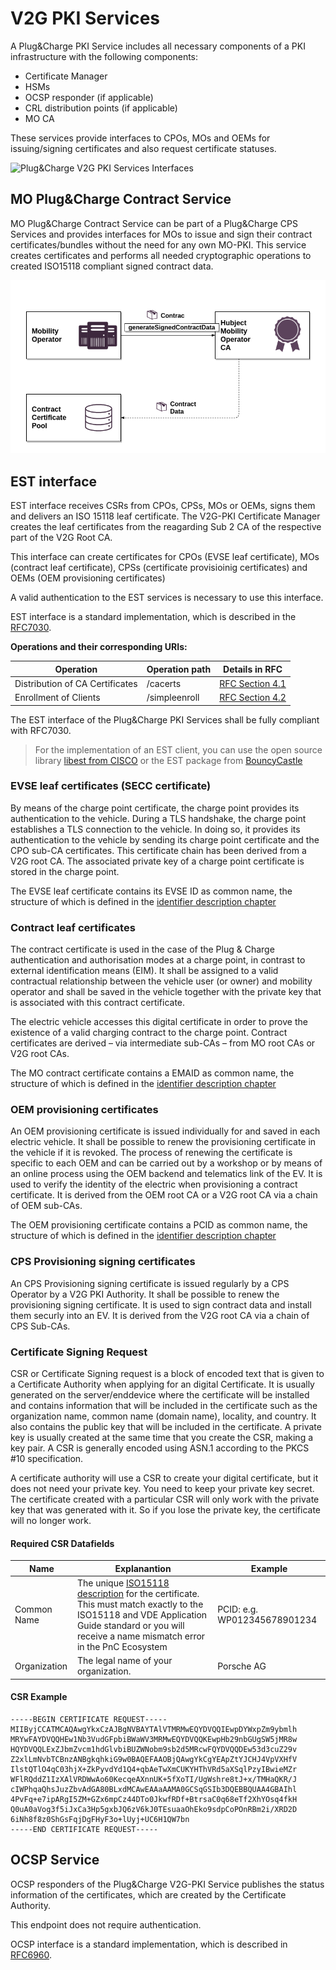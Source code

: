 # V2G PKI Services

A Plug&Charge PKI Service includes all necessary components of a PKI infrastructure with the following components:

 * Certificate Manager
 * HSMs
 * OCSP responder (if applicable)
 * CRL distribution points (if applicable)
 * MO CA

These services provide interfaces to CPOs, MOs and OEMs for issuing/signing certificates and also request certificate statuses.

![Plug&Charge V2G PKI Services Interfaces](../../assets/images/process_PKI_services.png)


## MO Plug&Charge Contract Service

MO Plug&Charge Contract Service can be part of a Plug&Charge CPS Services and provides interfaces for MOs to issue and sign their contract certificates/bundles without the need for any own MO-PKI. This service creates certificates and performs all needed cryptographic operations to created ISO15118 compliant signed contract data.

![Mobility Operator CA Interfaces](../../assets/images/interfaces_mo-ca.png)


## EST interface

EST interface receives CSRs from CPOs, CPSs, MOs or OEMs, signs them and delivers an ISO 15118 leaf certificate. The V2G-PKI Certificate Manager creates the leaf certificates from the reagarding Sub 2 CA of the respective part of the V2G Root CA.

This interface can create certificates for CPOs (EVSE leaf certificate), MOs (contract leaf certificate), CPSs (certificate provisioinig certificates) and OEMs (OEM provisioning certificates)

A valid authentication to the EST services is necessary to use this interface.

EST interface is a standard implementation, which is described in the [RFC7030](https://tools.ietf.org/html/rfc7030).

**Operations and their corresponding URIs:**

Operation| Operation path  | Details in RFC
---------|----------|---------
 Distribution of CA Certificates | /cacerts | [RFC Section 4.1](https://tools.ietf.org/html/rfc7030#section-4.1)
 Enrollment of Clients | /simpleenroll  | [RFC Section 4.2](https://tools.ietf.org/html/rfc7030#section-4.2)


The EST interface of the Plug&Charge PKI Services shall be fully compliant with RFC7030.

> For the implementation of an EST client, you can use the open source library [libest from CISCO](https://github.com/cisco/libest/tree/master/example/client-simple) or the EST package from [BouncyCastle](https://www.bouncycastle.org/docs/pkixdocs1.5on/org/bouncycastle/est/package-summary.html)

### EVSE leaf certificates (SECC certificate)
By means of the charge point certificate, the charge point provides its authentication to the vehicle. During a TLS handshake, the charge point establishes a TLS connection to the vehicle. In doing so, it provides its authentication to the vehicle by sending its charge point certificate and the CPO sub-CA certificates. This certificate chain has been derived from a V2G root CA.
The associated private key of a charge point certificate is stored in the charge point.

The EVSE leaf certificate contains its EVSE ID as common name, the structure of which is defined in the [identifier description chapter](#handling-of-ids)

### Contract leaf certificates
The contract certificate is used in the case of the Plug & Charge authentication and authorisation modes at a charge point, in contrast to external identification means (EIM). It shall be assigned to a valid contractual relationship between the vehicle user (or owner) and mobility operator and shall be saved in the vehicle together with the private key that is associated with this contract certificate.

The electric vehicle accesses this digital certificate in order to prove the existence of a valid charging contract to the charge point. Contract certificates are derived – via intermediate sub-CAs – from MO root CAs or V2G root CAs.

The MO contract certificate contains a EMAID as common name, the structure of which is defined in the [identifier description chapter](#handling-of-ids)

### OEM provisioning certificates
An OEM provisioning certificate is issued individually for and saved in each electric vehicle. It shall be possible to renew the provisioning certificate in the vehicle if it is revoked. The process of renewing the certificate is specific to each OEM and can be carried out by a workshop or by means of an online process using the OEM backend and telematics link of the EV. It is used to verify the identity of the electric when provisioning a contract certificate. It is derived from the OEM root CA or a V2G root CA via a chain of OEM sub-CAs.

The OEM provisioning certificate contains a PCID as common name, the structure of which is defined in the [identifier description chapter](#handling-of-ids)

### CPS Provisioning signing certificates
An CPS Provisioning signing certificate is issued regularly by a CPS Operator by a V2G PKI Authority. It shall be possible to renew the provisioning signing certificate. It is used to sign contract data and install them securly into an EV. It is derived from the V2G root CA via a chain of CPS Sub-CAs.

### Certificate Signing Request
CSR or Certificate Signing request is a block of encoded text that is given to a Certificate Authority when applying for an digital Certificate. It is usually generated on the server/enddevice where the certificate will be installed and contains information that will be included in the certificate such as the organization name, common name (domain name), locality, and country. It also contains the public key that will be included in the certificate. A private key is usually created at the same time that you create the CSR, making a key pair. A CSR is generally encoded using ASN.1 according to the PKCS #10 specification.

A certificate authority will use a CSR to create your digital certificate, but it does not need your private key. You need to keep your private key secret. The certificate created with a particular CSR will only work with the private key that was generated with it. So if you lose the private key, the certificate will no longer work.

#### Required CSR Datafields

Name|Explanantion|Example
----|--------|-----
Common Name|The unique [ISO15118 description](#handling-of-ids) for the certificate. This must match exactly to the ISO15118 and VDE Application Guide standard or you will receive a name mismatch error in the PnC Ecosystem|PCID: e.g. WP012345678901234
Organization|	The legal name of your organization. |Porsche AG

#### CSR Example
```
-----BEGIN CERTIFICATE REQUEST-----
MIIByjCCATMCAQAwgYkxCzAJBgNVBAYTAlVTMRMwEQYDVQQIEwpDYWxpZm9ybmlh
MRYwFAYDVQQHEw1Nb3VudGFpbiBWaWV3MRMwEQYDVQQKEwpHb29nbGUgSW5jMR8w
HQYDVQQLExZJbmZvcm1hdGlvbiBUZWNobm9sb2d5MRcwFQYDVQQDEw53d3cuZ29v
Z2xlLmNvbTCBnzANBgkqhkiG9w0BAQEFAAOBjQAwgYkCgYEApZtYJCHJ4VpVXHfV
IlstQTlO4qC03hjX+ZkPyvdYd1Q4+qbAeTwXmCUKYHThVRd5aXSqlPzyIBwieMZr
WFlRQddZ1IzXAlVRDWwAo60KecqeAXnnUK+5fXoTI/UgWshre8tJ+x/TMHaQKR/J
cIWPhqaQhsJuzZbvAdGA80BLxdMCAwEAAaAAMA0GCSqGSIb3DQEBBQUAA4GBAIhl
4PvFq+e7ipARgI5ZM+GZx6mpCz44DTo0JkwfRDf+BtrsaC0q68eTf2XhYOsq4fkH
Q0uA0aVog3f5iJxCa3Hp5gxbJQ6zV6kJ0TEsuaaOhEko9sdpCoPOnRBm2i/XRD2D
6iNh8f8z0ShGsFqjDgFHyF3o+lUyj+UC6H1QW7bn
-----END CERTIFICATE REQUEST-----
```

## OCSP Service

OCSP responders of the Plug&Charge V2G-PKI Service publishes the status information of the certificates, which are created by the Certificate Authority.

This endpoint does not require authentication.

OCSP interface is a standard implementation, which is described in [RFC6960](https://tools.ietf.org/html/rfc6960).


